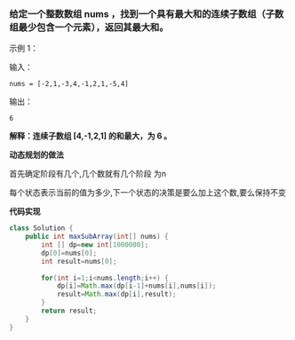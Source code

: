 ### 给定一个整数数组 nums ，找到一个具有最大和的连续子数组（子数组最少包含一个元素），返回其最大和。
示例 1：

输入：
```
nums = [-2,1,-3,4,-1,2,1,-5,4]
```
输出：
```
6
```
**解释：连续子数组 [4,-1,2,1] 的和最大，为 6 。**


**动态规划的做法**

首先确定阶段有几个,几个数就有几个阶段  为n

每个状态表示当前的值为多少,下一个状态的决策是要么加上这个数,要么保持不变

 
**代码实现**

```java
class Solution {
    public int maxSubArray(int[] nums) {
        int [] dp=new int[1000000];
        dp[0]=nums[0];
        int result=nums[0];
        
        for(int i=1;i<nums.length;i++) {
            dp[i]=Math.max(dp[i-1]+nums[i],nums[i]);
            result=Math.max(dp[i],result);
        }
        return result;
    }
}
```
